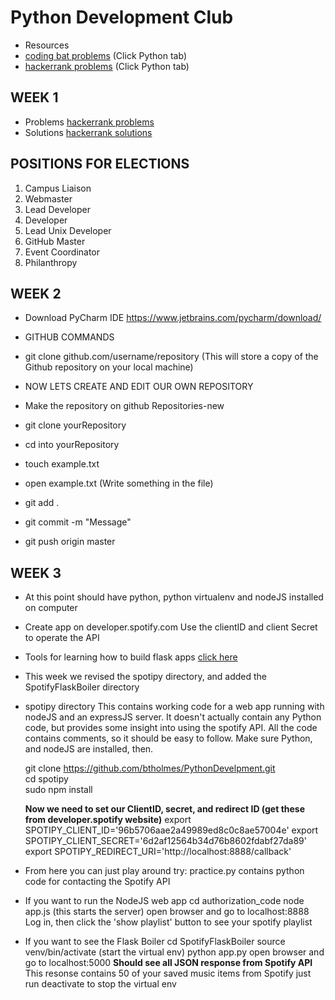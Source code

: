 # Python Development Club
 * Resources
* [coding bat problems](https://codingbat.com) (Click Python tab) 
* [hackerrank problems](https://hackerrank.com) (Click Python tab) 
	
## WEEK 1
* Problems [hackerrank problems](https://www.hackerrank.com/domains/python/py-introduction)
 * Solutions [hackerrank solutions](https://github.com/arsho/Hackerrank_Python_Domain_Solutions/tree/master/Introduction)
 
## POSITIONS FOR ELECTIONS 
1. Campus Liaison
2. Webmaster
3. Lead Developer
4. Developer
5. Lead Unix Developer     
6. GitHub Master
7. Event Coordinator 
8. Philanthropy

## WEEK 2
 * Download PyCharm IDE https://www.jetbrains.com/pycharm/download/

 * GITHUB COMMANDS 
  * git clone github.com/username/repository  (This will store a copy of the Github repository on your local machine) 
	
	
  * NOW LETS CREATE AND EDIT OUR OWN REPOSITORY
  * Make the repository on github Repositories-new
  * git clone yourRepository
  * cd into yourRepository
  * touch example.txt
  * open example.txt (Write something in the file) 
  * git add .
  * git commit -m "Message" 
  * git push origin master
	
## WEEK 3
 * At this point should have python, python virtualenv and nodeJS installed on computer

 * Create app on developer.spotify.com 
    Use the clientID and client Secret to operate the API 

 * Tools for learning how to build flask apps 
    [click here](http://file.allitebooks.com/20150530/Flask%20Web%20Development.pdf)
    
 * This week we revised the spotipy directory, and added the SpotifyFlaskBoiler directory
  * spotipy directory
    This contains working code for a web app running with nodeJS and an expressJS server. It doesn't 
    actually contain any Python code, but provides some insight into using the spotify API. 
    All the code contains comments, so it should be easy to follow. 
    Make sure Python, and nodeJS are installed, then.

    git clone https://github.com/btholmes/PythonDevelpment.git  
    cd spotipy   
    sudo npm install 
    
    **Now we need to set our ClientID, secret, and redirect ID (get these from developer.spotify website)** 
    export SPOTIPY_CLIENT_ID='96b5706aae2a49989ed8c0c8ae57004e'
    export SPOTIPY_CLIENT_SECRET='6d2af12564b34d76b8602fdabf27da89'
    export SPOTIPY_REDIRECT_URI='http://localhost:8888/callback'

  * From here you can just play around try: 
    practice.py contains python code for contacting the Spotify API 
    
  * If you want to run the NodeJS web app 
    cd authorization_code 
    node app.js (this starts the server) 
    open browser and go to localhost:8888
    Log in, then click the 'show playlist' button to see your spotify playlist 

  * If you want to see the Flask Boiler 
    cd SpotifyFlaskBoiler
    source venv/bin/activate (start the virtual env) 
    python app.py 
    open browser and go to localhost:5000
    **Should see all JSON response from Spotify API**
    This resonse contains 50 of your saved music items from Spotify 
    just run deactivate to stop the virtual env 




